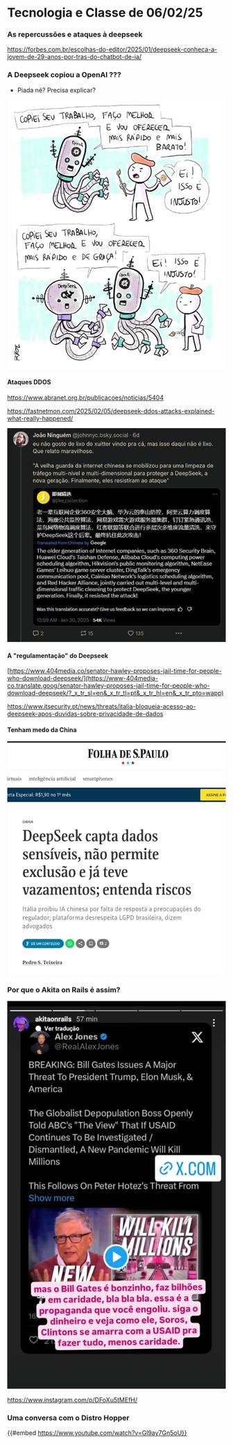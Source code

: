 # Tecnologia e Classe de 06/02/25

### As repercussões  e ataques à deepseek

<https://forbes.com.br/escolhas-do-editor/2025/01/deepseek-conheca-a-jovem-de-29-anos-por-tras-do-chatbot-de-ia/>

### A Deepseek copiou a OpenAI ???

- Piada né? Precisa explicar?

[![ryotiras.png](./06_02_25/ryot.png)](https://www.catarse.me/ryotiras)

#### Ataques DDOS

<https://www.abranet.org.br/publicacoes/noticias/5404>

<https://fastnetmon.com/2025/02/05/deepseek-ddos-attacks-explained-what-really-happened/>

![china.png](./06_02_25/china.png)

#### A "regulamentação" do Deepseek

[https://www.404media.co/senator-hawley-proposes-jail-time-for-people-who-download-deepseek/](https://www-404media-co.translate.goog/senator-hawley-proposes-jail-time-for-people-who-download-deepseek/?_x_tr_sl=en&_x_tr_tl=pt&_x_tr_hl=en&_x_tr_pto=wapp)

<https://www.itsecurity.pt/news/threats/italia-bloqueia-acesso-ao-deepseek-apos-duvidas-sobre-privacidade-de-dados>

#### Tenham medo da China

![medo.png](./06_02_25/medo.png)

### Por que o Akita on Rails é assim?

![akita.jpeg](./06_02_25/akita.jpeg)

<https://www.instagram.com/p/DFoXu5tMEfH/>

### Uma conversa com o Distro Hopper

{{#embed https://www.youtube.com/watch?v=Gl9ay7Gn5oU}}
